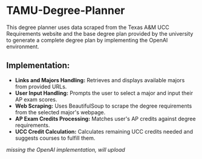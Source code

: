 # TAMU-Degree-Planner

This degree planner uses data scraped from the Texas A&M UCC Requirements website and the base degree plan provided by the university to generate a complete degree plan by implementing the OpenAI environment.

## Implementation:

* __Links and Majors Handling:__ Retrieves and displays available majors from provided URLs.
* __User Input Handling:__ Prompts the user to select a major and input their AP exam scores.
* __Web Scraping:__ Uses BeautifulSoup to scrape the degree requirements from the selected major's webpage.
* __AP Exam Credits Processing:__ Matches user's AP credits against degree requirements.
* __UCC Credit Calculation:__ Calculates remaining UCC credits needed and suggests courses to fulfill them.


*missing the OpenAI implementation, will upload*
